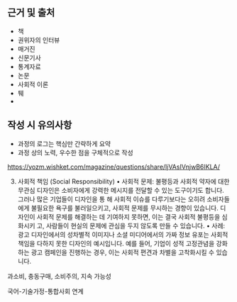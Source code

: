 ## 근거 및 출처
- 책
- 권위자의 인터뷰
- 매거진
- 신문기사
- 통계자료
- 논문
- 사회적 이론
- 퉤
- 

## 작성 시 유의사항
- 과정의 로그는 핵심만 간략하게 요약
- 과정 상의 노력, 우수한 점을 구체적으로 작성

https://yozm.wishket.com/magazine/questions/share/ljVAsIVnjwB6IKLA/

3. 사회적 책임 (Social Responsibility)
• 사회적 문제: 불평등과 사회적 약자에 대한 무관심
디자인은 소비자에게 강력한 메시지를 전달할 수 있는 도구이기도 합니다. 그러나 많은 기업들이 디자인을 통 해 사회적 이슈를 다루기보다는 오히려 소비자들에게 불필요한 욕구를 불러일으키고, 사회적 문제를 무시하는 경향이 있습니다. 디자인이 사회적 문제를 해결하는 데 기여하지 못하면, 이는 결국 사회적 불평등을 심화시키 고, 사람들이 현실의 문제에 관심을 두지 않도록 만들 수 있습니다.
• 사례: 광고 디자인에서의 성차별적 이미지나 소셜 미디어에서의 가짜 정보 유포는 사회적 책임을 다하지 못한 디자인의 예시입니다. 예를 들어, 기업이 성적 고정관념을 강화하는 광고 캠페인을 진행하는 경우, 이는 사회적 편견과 차별을 고착화시킬 수 있습니다.

과소비, 충동구매, 소비주의, 지속 가능성

국어-기술가정-통합사회 연계